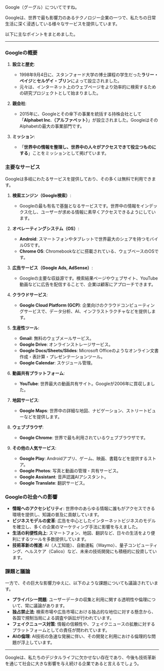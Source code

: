 Google（グーグル）についてですね。

Googleは、世界で最も影響力のあるテクノロジー企業の一つで、私たちの日常生活に深く浸透している様々なサービスを提供しています。

以下に主なポイントをまとめました。

---

### Googleの概要

1.  **設立と歴史**:
    *   1998年9月4日に、スタンフォード大学の博士課程の学生だった**ラリー・ペイジ**と**セルゲイ・ブリン**によって設立されました。
    *   元々は、インターネット上のウェブページをより効率的に検索するための研究プロジェクトとして始まりました。

2.  **親会社**:
    *   2015年に、Googleとその傘下の事業を統括する持株会社として「**Alphabet Inc.（アルファベット）**」が設立されました。GoogleはそのAlphabetの最大の事業部門です。

3.  **ミッション**:
    *   「**世界中の情報を整理し、世界中の人々がアクセスできて役立つものにする**」ことをミッションとして掲げています。

### 主要なサービス

Googleは多岐にわたるサービスを提供しており、その多くは無料で利用できます。

1.  **検索エンジン（Google検索）**:
    *   Googleの最も有名で基盤となるサービスです。世界中の情報をインデックス化し、ユーザーが求める情報に素早くアクセスできるようにしています。

2.  **オペレーティングシステム（OS）**:
    *   **Android**: スマートフォンやタブレットで世界最大のシェアを持つモバイルOSです。
    *   **Chrome OS**: Chromebookなどに搭載されている、ウェブベースのOSです。

3.  **広告サービス（Google Ads, AdSense）**:
    *   Googleの主要な収益源です。検索結果ページやウェブサイト、YouTube動画などに広告を配信することで、企業は顧客にアプローチできます。

4.  **クラウドサービス**:
    *   **Google Cloud Platform (GCP)**: 企業向けのクラウドコンピューティングサービスで、データ分析、AI、インフラストラクチャなどを提供します。

5.  **生産性ツール**:
    *   **Gmail**: 無料のウェブメールサービス。
    *   **Google Drive**: オンラインストレージサービス。
    *   **Google Docs/Sheets/Slides**: Microsoft Officeのようなオンライン文書作成・表計算・プレゼンテーションツール。
    *   **Google Calendar**: スケジュール管理。

6.  **動画共有プラットフォーム**:
    *   **YouTube**: 世界最大の動画共有サイト。Googleが2006年に買収しました。

7.  **地図サービス**:
    *   **Google Maps**: 世界中の詳細な地図、ナビゲーション、ストリートビューなどを提供します。

8.  **ウェブブラウザ**:
    *   **Google Chrome**: 世界で最も利用されているウェブブラウザです。

9.  **その他の人気サービス**:
    *   **Google Play**: Androidアプリ、ゲーム、映画、書籍などを提供するストア。
    *   **Google Photos**: 写真と動画の管理・共有サービス。
    *   **Google Assistant**: 音声認識AIアシスタント。
    *   **Google Translate**: 翻訳サービス。

### Googleの社会への影響

*   **情報へのアクセシビリティ**: 世界中のあらゆる情報に誰もがアクセスできる環境を提供し、知識の普及に貢献しています。
*   **ビジネスモデルの変革**: 広告を中心としたインターネットビジネスのモデルを確立し、多くの企業のマーケティング手法に影響を与えました。
*   **生活の利便性向上**: スマートフォン、地図、翻訳など、日々の生活をより便利にするツールを多数提供しています。
*   **技術革新の推進**: AI（人工知能）、自動運転（Waymo）、量子コンピューティング、ヘルスケア（Calico）など、未来の技術開発にも積極的に投資しています。

### 課題と議論

一方で、その巨大な影響力ゆえに、以下のような課題についても議論されています。

*   **プライバシー問題**: ユーザーデータの収集と利用に関する透明性や倫理について、常に議論があります。
*   **独占禁止法**: 検索市場や広告市場における独占的な地位に対する懸念から、各国で規制当局による調査や訴訟が行われています。
*   **フェイクニュース対策**: 情報の信頼性や、フェイクニュースの拡散に対するプラットフォームとしての責任が問われています。
*   **AIの倫理**: AI技術の急速な発展に伴い、その開発と利用における倫理的な問題が浮上しています。

---

Googleは、私たちのデジタルライフに欠かせない存在であり、今後も技術革新を通じて社会に大きな影響を与え続ける企業であると言えるでしょう。